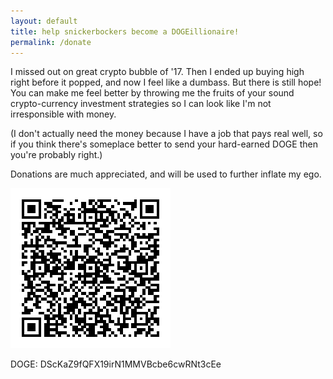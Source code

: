 ```yaml
---
layout: default
title: help snickerbockers become a DOGEillionaire!
permalink: /donate
---
```

I missed out on great crypto bubble of '17.  Then I ended up buying high
right before it popped, and now I feel like a dumbass.  But there is still
hope!  You can make me feel better by throwing me the fruits of your
sound crypto-currency investment strategies so I can look like I'm not
irresponsible with money.

(I don't actually need the money because I have a job that pays real well,
so if you think there's someplace better to send your hard-earned DOGE
then you're probably right.)

Donations are much appreciated, and will be used to further inflate my
ego.

![Alt text](assets/donate/dogecoin_address_qr_code.png "Dogecoin QR code")

DOGE: DScKaZ9fQFX19irN1MMVBcbe6cwRNt3cEe
